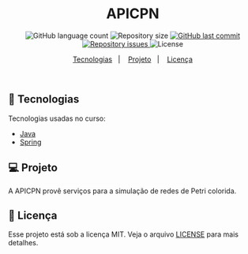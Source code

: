 <h1 align="center">
APICPN
</h1>

<p align="center">
  <img alt="GitHub language count" src="https://img.shields.io/github/languages/count/tassiotfc/apicpn">

  <img alt="Repository size" src="https://img.shields.io/github/repo-size/tassiotfc/apicpn">

  <a href="https://github.com/tassiotfc/sisbii/commits/master">
    <img alt="GitHub last commit" src="https://img.shields.io/github/last-commit/tassiotfc/apicpn">
  </a>

  <a href="https://github.com/tassiotfc/sisbii/issues">
    <img alt="Repository issues" src="https://img.shields.io/github/issues/tassiotfc/apicpn">
  </a>

  <img alt="License" src="https://img.shields.io/badge/license-MIT-brightgreen">
</p>

<p align="center">
  <a href="#rocket-tecnologias">Tecnologias</a>&nbsp;&nbsp;&nbsp;|&nbsp;&nbsp;&nbsp;
  <a href="#-projeto">Projeto</a>&nbsp;&nbsp;&nbsp;|&nbsp;&nbsp;&nbsp;
  <a href="#memo-licença">Licença</a>
</p>

<br>

## :rocket: Tecnologias

Tecnologias usadas no curso:

- [Java](https://www.java.com/pt_BR/)
- [Spring](https://spring.io/)

## 💻 Projeto

A APICPN provê serviços para a simulação de redes de Petri colorida.

## :memo: Licença

Esse projeto está sob a licença MIT. Veja o arquivo [LICENSE](LICENSE.md) para mais detalhes.
